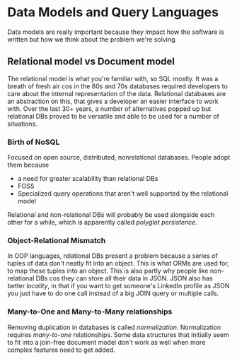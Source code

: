 # Data Models and Query Languages

Data models are really important because they impact how the software is written but how we think about the problem we're solving.

## Relational model vs Document model

The relational model is what you're familiar with, so SQL mostly. It was a breath of fresh air cos in the 60s and 70s databases required developers to care about the internal representation of the data. Relational databases are an abstraction on this, that gives a developer an easier interface to work with. Over the last 30+ years, a number of alternatives popped up but relational DBs proved to be versatile and able to be used for a number of situations.

### Birth of NoSQL

Focused on open source, distributed, nonrelational databases. People adopt them because

- a need for greater scalability than relational DBs
- FOSS
- Specialized query operations that aren't well supported by the relational model

Relational and non-relational DBs will probably be used alongside each other for a while, which is apparently called *polyglot persistence*.

### Object-Relational Mismatch

In OOP languages, relational DBs present a problem because a series of tuples of data don't neatly fit into an object. This is what ORMs are used for, to map these tuples into an object. This is also partly why people like non-relational DBs cos they can store all their data in JSON. JSON also has better *locality*, in that if you want to get someone's LinkedIn profile as JSON you just have to do one call instead of a big JOIN query or multiple calls.

### Many-to-One and Many-to-Many relationships

Removing duplication in databases is called *normalization*. Normalization requires *many-to-one* relationships. Some data structures that initially seem to fit into a join-free document model don't work as well when more complex features need to get added.

